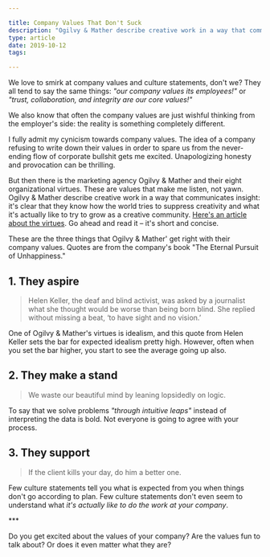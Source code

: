 ```yaml
---

title: Company Values That Don't Suck
description: "Ogilvy & Mather describe creative work in a way that communicates insight. They know how the world tries to suppress creativity and what it's actually like to try to grow as a creative community."
type: article
date: 2019-10-12
tags:

---
```


We love to smirk at company values and culture statements, don't we? They all tend to say the same things: *"our company values its employees!"* or *"trust, collaboration, and integrity are our core values!"*

We also know that often the company values are just wishful thinking from the employer's side: the reality is something completely different.

I fully admit my cynicism towards company values. The idea of a company refusing to write down their values in order to spare us from the never-ending flow of corporate bullshit gets me excited. Unapologizing honesty and provocation can be thrilling.

But then there is the marketing agency Ogilvy & Mather and their eight organizational virtues. These are values that make me listen, not yawn. Ogilvy & Mather describe creative work in a way that communicates insight: it's clear that they know how the world tries to suppress creativity and what it's actually like to try to grow as a creative community. [Here's an article about the virtues](https://fs.blog/2019/09/the-eternal-pursuit-of-unhappiness/). Go ahead and read it – it's short and concise.

These are the three things that Ogilvy & Mather' get right with their company values. Quotes are from the company's book "The Eternal Pursuit of Unhappiness."

## 1. They aspire

 > Helen Keller, the deaf and blind activist, was asked by a journalist what she thought would be worse than being born blind. She replied without missing a beat, ‘to have sight and no vision.’

One of Ogilvy & Mather's virtues is idealism, and this quote from Helen Keller sets the bar for expected idealism pretty high. However, often when you set the bar higher, you start to see the average going up also.

## 2. They make a stand

> We waste our beautiful mind by leaning lopsidedly on logic.

To say that we solve problems *"through intuitive leaps"* instead of interpreting the data is bold. Not everyone is going to agree with your process.

## 3. They support

> If the client kills your day, do him a better one.

Few culture statements tell you what is expected from you when things don't go according to plan. Few culture statements don't even seem to understand what *it's actually like to do the work at your company*.

\*\*\*

Do you get excited about the values of your company? Are the values fun to talk about? Or does it even matter what they are?
